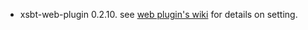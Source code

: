 - xsbt-web-plugin 0.2.10. see [web plugin's wiki][1] for details on setting.

  [1]: https://github.com/siasia/xsbt-web-plugin/wiki
